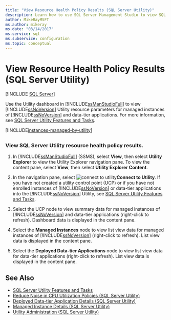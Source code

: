 ```yaml
---
title: "View Resource Health Policy Results (SQL Server Utility)"
description: Learn how to use SQL Server Management Studio to view SQL Server Utility resource health policy results for instances of SQL Server and data-tier applications.
author: MikeRayMSFT
ms.author: mikeray
ms.date: "03/14/2017"
ms.service: sql
ms.subservice: configuration
ms.topic: conceptual
---
```


# View Resource Health Policy Results (SQL Server Utility)

[!INCLUDE [SQL Server](../../includes/applies-to-version/sqlserver.md)]

Use the Utility dashboard in [!INCLUDE[ssManStudioFull](../../includes/ssmanstudiofull-md.md)] to view [!INCLUDE[ssNoVersion](../../includes/ssnoversion-md.md)] Utility resource parameters for managed instances of [!INCLUDE[ssNoVersion](../../includes/ssnoversion-md.md)] and data-tier applications. For more information, see [SQL Server Utility Features and Tasks](../../relational-databases/manage/sql-server-utility-features-and-tasks.md).  

[!INCLUDE[instances-managed-by-utility](../../includes/instances-managed-by-utility.md)]

##  <a name="SSMSProcedure"></a>

### View SQL Server Utility resource health policy results.  

1. In [!INCLUDE[ssManStudioFull](../../includes/ssmanstudiofull-md.md)] (SSMS), select **View**, then select **Utility Explorer** to view the Utility Explorer navigation pane. To view the content pane, select **View**, then select **Utility Explorer Content**.  

2. In the navigation pane, select ![connect to utility](../../relational-databases/manage/media/connect-to-utility.gif "Connect_to_Utility")**Connect to Utility**. If you have not created a utility control point (UCP) or if you have not enrolled instances of [!INCLUDE[ssNoVersion](../../includes/ssnoversion-md.md)] or data-tier applications into the [!INCLUDE[ssNoVersion](../../includes/ssnoversion-md.md)] Utility, see [SQL Server Utility Features and Tasks](../../relational-databases/manage/sql-server-utility-features-and-tasks.md).  

3. Select the UCP node to view summary data for managed instances of [!INCLUDE[ssNoVersion](../../includes/ssnoversion-md.md)] and data-tier applications (right-click to refresh). Dashboard data is displayed in the content pane.  

4. Select the **Managed Instances** node to view list view data for managed instances of [!INCLUDE[ssNoVersion](../../includes/ssnoversion-md.md)] (right-click to refresh). List view data is displayed in the content pane.  

5. Select the **Deployed Data-tier Applications** node to view list view data for data-tier applications (right-click to refresh). List view data is displayed in the content pane.  

## See Also

- [SQL Server Utility Features and Tasks](../../relational-databases/manage/sql-server-utility-features-and-tasks.md)
- [Reduce Noise in CPU Utilization Policies &#40;SQL Server Utility&#41;](../../relational-databases/manage/reduce-noise-in-cpu-utilization-policies-sql-server-utility.md)
- [Deployed Data-tier Application Details &#40;SQL Server Utility&#41;](/previous-versions/sql/sql-server-2016/ee240857(v=sql.130))
- [Managed Instance Details &#40;SQL Server Utility&#41;](./utility-explorer-f1-help.md)
- [Utility Administration &#40;SQL Server Utility&#41;](/previous-versions/sql/sql-server-2016/ee240832(v=sql.130))
